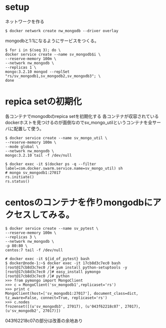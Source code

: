 
# setup

ネットワークを作る
```
$ docker network create nw_mongodb --driver overlay
```

mongodbと1:1になるようにサービスをつくる。
```
$ for i in $(seq 3); do \
docker service create --name sv_mongodb$i \
--reserve-memory 100m \
--network nw_mongodb \
--replicas 1 \
mongo:3.2.10 mongod --replSet "rs/sv_mongodb1,sv_mongodb2,sv_mongodb3"; \
done
```

# repica setの初期化

各コンテナでmongodbのrepica setを初期化する
各コンテナが収容されているdockerホストを見つけるのが面倒なのでsv_mongo_utilというコンテナを全サーバに配置して使う。

```
$ docker service create --name sv_mongo_util \
--reserve-memory 100m \
--mode global \
--network nw_mongodb \
mongo:3.2.10 tail -f /dev/null

$ docker exec -it $(docker ps -q --filter label=com.docker.swarm.service.name=sv_mongo_util) sh
# mongo sv_mongodb1:27017
rs.initiate()
rs.status()
```

# centosのコンテナを作りmongodbにアクセスしてみる。

```
$ docker service create --name sv_pytest \
--reserve-memory 100m \
--replicas 3 \
--network nw_mongodb \
-p 80:80 \
centos:7 tail -f /dev/null

# docker exec -it ${id_of_pytest} bash
$ docker@node-1:~$ docker exec -it 17cb8d3c7ec0 bash
[root@17cb8d3c7ec0 /]# yum install python-setuptools -y
[root@17cb8d3c7ec0 /]# easy_install pymongo
[root@17cb8d3c7ec0 /]# python
>>> from pymongo import MongoClient
>>> c = MongoClient('sv_mongodb1',replicaset='rs')
>>> print c
MongoClient(host=['sv_mongodb1:27017'], document_class=dict, tz_aware=False, connect=True, replicaset='rs')
>>> c.nodes
frozenset([(u'sv_mongodb3', 27017), (u'043f62218c07', 27017), (u'sv_mongodb2', 27017)])
```

043f62218c07の部分は改善の余地あり
